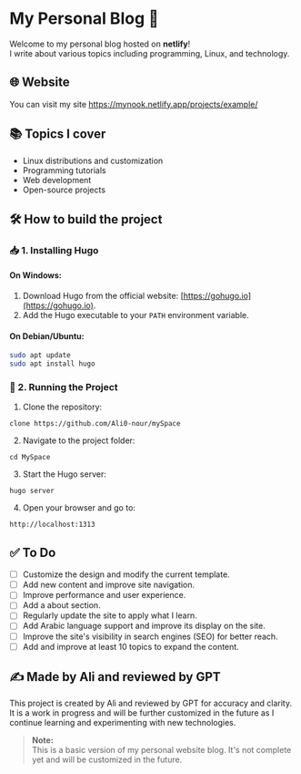 # My Personal Blog 🚀

Welcome to my personal blog hosted on **netlify**!  
I write about various topics including programming, Linux, and technology.

## 🌐 Website
You can visit my site https://mynook.netlify.app/projects/example/

## 📚 Topics I cover
- Linux distributions and customization
- Programming tutorials
- Web development
- Open-source projects

## 🛠️ How to build the project

### 📥 **1. Installing Hugo**

#### On **Windows**:  
1. Download Hugo from the official website: [https://gohugo.io](https://gohugo.io).  
2. Add the Hugo executable to your `PATH` environment variable.  

#### On **Debian/Ubuntu**:  
```bash
sudo apt update
sudo apt install hugo 
```
### 🚀 2. Running the Project

1. Clone the repository:
```
clone https://github.com/Ali0-nour/mySpace
```

2. Navigate to the project folder:

```
cd MySpace
```

3. Start the Hugo server:
```
hugo server
```

4. Open your browser and go to:

```
http://localhost:1313
```
## ✅ **To Do**
- [ ] Customize the design and modify the current template.
- [ ] Add new content and improve site navigation.
- [ ] Improve performance and user experience.
- [ ] Add a about section.
- [ ] Regularly update the site to apply what I learn.
- [ ] Add Arabic language support and improve its display on the site.
- [ ] Improve the site's visibility in search engines (SEO) for better reach.
- [ ] Add and improve at least 10 topics to expand the content.

## ✍️ **Made by Ali and reviewed by GPT**  
This project is created by Ali and reviewed by GPT for accuracy and clarity. It is a work in progress and will be further customized in the future as I continue learning and experimenting with new technologies.

> **Note:**  
This is a basic version of my personal website blog. It's not complete yet and will be customized in the future.  
